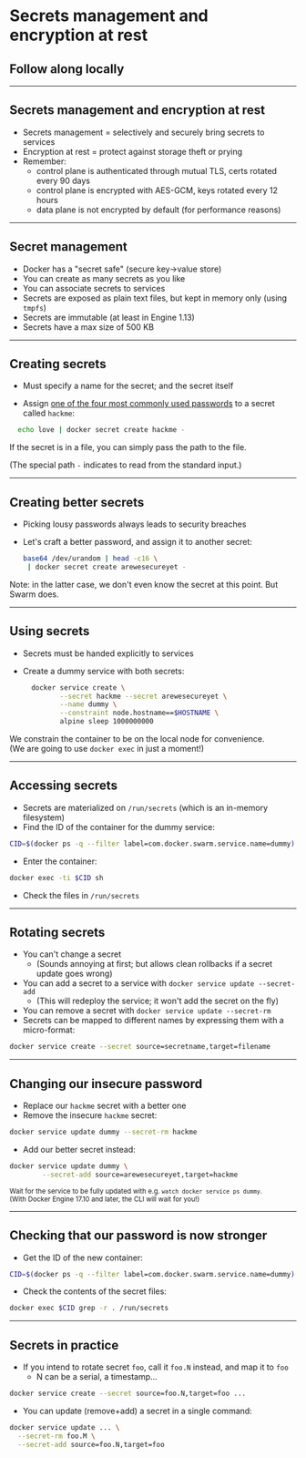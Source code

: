 # Secrets management and encryption at rest

## Follow along locally

---
## Secrets management and encryption at rest

- Secrets management = selectively and securely bring secrets to services
- Encryption at rest = protect against storage theft or prying
- Remember:
  - control plane is authenticated through mutual TLS, certs rotated every 90 days
  - control plane is encrypted with AES-GCM, keys rotated every 12 hours
  - data plane is not encrypted by default (for performance reasons)

---
## Secret management

- Docker has a "secret safe" (secure key→value store)
- You can create as many secrets as you like
- You can associate secrets to services
- Secrets are exposed as plain text files, but kept in memory only (using `tmpfs`)
- Secrets are immutable (at least in Engine 1.13)
- Secrets have a max size of 500 KB

---
## Creating secrets

- Must specify a name for the secret; and the secret itself


- Assign [one of the four most commonly used passwords](https://www.youtube.com/watch?v=0Jx8Eay5fWQ) to a secret called `hackme`:

```bash
  echo love | docker secret create hackme -
```

If the secret is in a file, you can simply pass the path to the file.

(The special path `-` indicates to read from the standard input.)

---
## Creating better secrets

- Picking lousy passwords always leads to security breaches


- Let's craft a better password, and assign it to another secret:
  ```bash
  base64 /dev/urandom | head -c16 \
   | docker secret create arewesecureyet -
  ```

Note: in the latter case, we don't even know the secret at this point. But Swarm does.

---
## Using secrets

- Secrets must be handed explicitly to services


- Create a dummy service with both secrets:
  ```bash
    docker service create \
           --secret hackme --secret arewesecureyet \
           --name dummy \
           --constraint node.hostname==$HOSTNAME \
           alpine sleep 1000000000
  ```

We constrain the container to be on the local node for convenience.
<br/>
(We are going to use `docker exec` in just a moment!)

---
## Accessing secrets

- Secrets are materialized on `/run/secrets` (which is an in-memory filesystem)
- Find the ID of the container for the dummy service:

```bash
CID=$(docker ps -q --filter label=com.docker.swarm.service.name=dummy)
```

- Enter the container:

```bash
docker exec -ti $CID sh
```

- Check the files in `/run/secrets`

<!-- ```bash grep . /run/secrets/*``` -->
<!-- ```bash exit``` -->

---
## Rotating secrets

- You can't change a secret
  - (Sounds annoying at first; but allows clean rollbacks if a secret update goes wrong)
- You can add a secret to a service with `docker service update --secret-add`
  - (This will redeploy the service; it won't add the secret on the fly)
- You can remove a secret with `docker service update --secret-rm`
- Secrets can be mapped to different names by expressing them with a micro-format:

```bash
docker service create --secret source=secretname,target=filename
```

---
## Changing our insecure password

- Replace our `hackme` secret with a better one
- Remove the insecure `hackme` secret:

```bash
docker service update dummy --secret-rm hackme
```

- Add our better secret instead:

```bash
docker service update dummy \
        --secret-add source=arewesecureyet,target=hackme
```

<small>Wait for the service to be fully updated with e.g. `watch docker service ps dummy`.
<br/>(With Docker Engine 17.10 and later, the CLI will wait for you!)</small>

---
## Checking that our password is now stronger

- Get the ID of the new container:

```bash
CID=$(docker ps -q --filter label=com.docker.swarm.service.name=dummy)
```

- Check the contents of the secret files:

```bash
docker exec $CID grep -r . /run/secrets
```

---
## Secrets in practice

- If you intend to rotate secret `foo`, call it `foo.N` instead, and map it to `foo`
  - N can be a serial, a timestamp...

```bash
docker service create --secret source=foo.N,target=foo ...
```

- You can update (remove+add) a secret in a single command:

```bash
docker service update ... \
  --secret-rm foo.M \
  --secret-add source=foo.N,target=foo
```

